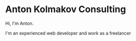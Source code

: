 # Anton Kolmakov Consulting

Hi, I'm Anton.

I'm an experienced web developer and work as a freelancer
